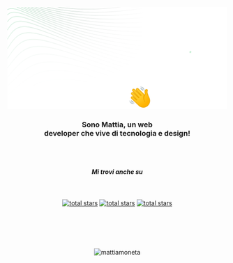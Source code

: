 <!-- HEADING -->
<div align="center">
  <a href="https://github.com/mattiamoneta">
    <img src="https://github.com/mattiamoneta/mattiamoneta/blob/main/github-cover-hi.png" alt="Logo">
  </a>

  <h3 align="center">Sono Mattia, un web  <br/> developer che vive di tecnologia e design!</h3>
  <br/>
    <br/>
  <h5 align="center">Mi trovi anche su</h5>
  <br/>
  <p align="center">
    <a href="https://mattiamoneta.it/">
        <img alt="total stars" title="My Website" src="https://custom-icon-badges.demolab.com/badge/Website-0C0C0C?style=for-the-badge&logoColor=black&logo=mattiamoneta"/></a>
    <a href="https://www.linkedin.com/in/mattiamoneta">
        <img alt="total stars" title="LinkedIn" src="https://custom-icon-badges.demolab.com/badge/LinkedIn-1669bd?style=for-the-badge&logoColor=white&logo=linkedin"/></a>
    <a href="https://www.behance.net/mattiamoneta">
        <img alt="total stars" title="Behance" src="https://custom-icon-badges.demolab.com/badge/Behance-095ef8?style=for-the-badge&logoColor=white&logo=behance"/></a>
  </p>

<br/>
<br/>
<br/>
<br/>


<!-- COUNTER VISITE -->
<p align="center"> <img src="https://komarev.com/ghpvc/?username=mattiamoneta&label=Profile%20views&color=0e75b6&style=flat" alt="mattiamoneta" /> </p>
<br />
<br />

